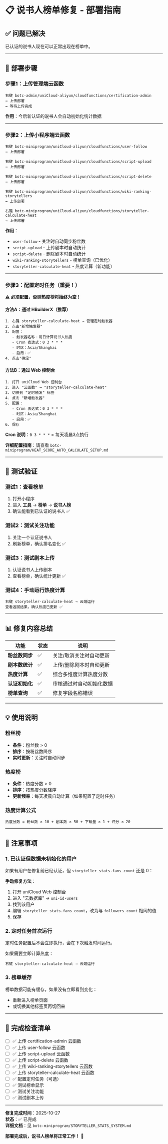 # 📋 说书人榜单修复 - 部署指南

## ✅ 问题已解决

已认证的说书人现在可以正常出现在榜单中。

---

## 🚀 部署步骤

### 步骤1：上传管理端云函数

```
右键 botc-admin/uniCloud-aliyun/cloudfunctions/certification-admin
→ 上传部署
→ 等待上传完成
```

**作用**：今后新认证的说书人会自动初始化统计数据

---

### 步骤2：上传小程序端云函数

```
右键 botc-miniprogram/uniCloud-aliyun/cloudfunctions/user-follow
→ 上传部署

右键 botc-miniprogram/uniCloud-aliyun/cloudfunctions/script-upload
→ 上传部署

右键 botc-miniprogram/uniCloud-aliyun/cloudfunctions/script-delete
→ 上传部署

右键 botc-miniprogram/uniCloud-aliyun/cloudfunctions/wiki-ranking-storytellers
→ 上传部署

右键 botc-miniprogram/uniCloud-aliyun/cloudfunctions/storyteller-calculate-heat
→ 上传部署
```

**作用**：
- `user-follow` - 关注时自动同步粉丝数
- `script-upload` - 上传剧本时自动统计
- `script-delete` - 删除剧本时自动统计
- `wiki-ranking-storytellers` - 榜单查询（已优化）
- `storyteller-calculate-heat` - 热度计算（新功能）

---

### 步骤3：配置定时任务（重要！）

**⚠️ 必须配置，否则热度榜将始终为空！**

#### 方法A：通过 HBuilderX（推荐）

```
1. 右键 storyteller-calculate-heat → 管理定时触发器
2. 点击"新增触发器"
3. 配置：
   - 触发器名称：每日计算说书人热度
   - Cron 表达式：0 3 * * *
   - 时区：Asia/Shanghai
   - 启用：✅
4. 点击"确定"
```

#### 方法B：通过 Web 控制台

```
1. 打开 uniCloud Web 控制台
2. 进入 "云函数" → "storyteller-calculate-heat"
3. 切换到 "定时触发" 标签
4. 点击 "新增触发器"
5. 配置：
   - Cron 表达式：0 3 * * *
   - 时区：Asia/Shanghai
   - 启用：✅
6. 保存
```

**Cron 说明**：`0 3 * * *` = 每天凌晨3点执行

**详细配置指南**：请查看 `botc-miniprogram/HEAT_SCORE_AUTO_CALCULATE_SETUP.md`

---

## 🧪 测试验证

### 测试1：查看榜单

1. 打开小程序
2. 进入 **工具** → **榜单** → **说书人榜**
3. 确认能看到已认证的说书人 ✅

### 测试2：测试关注功能

1. 关注一个认证说书人
2. 刷新榜单，确认排名变化 ✅

### 测试3：测试剧本上传

1. 认证说书人上传剧本
2. 查看榜单，确认统计更新 ✅

### 测试4：手动运行热度计算

```
右键 storyteller-calculate-heat → 云端运行
查看返回结果，确认热度已更新 ✅
```

---

## 📊 修复内容总结

| 功能 | 状态 | 说明 |
|------|------|------|
| **粉丝数同步** | ✅ | 关注/取消关注时自动更新 |
| **剧本数统计** | ✅ | 上传/删除剧本时自动更新 |
| **热度计算** | ✅ | 综合多维度计算热度分数 |
| **认证初始化** | ✅ | 审核通过时自动初始化数据 |
| **榜单查询** | ✅ | 修复字段名称错误 |

---

## 💡 使用说明

### 粉丝榜

- **条件**：粉丝数 > 0
- **排序**：按粉丝数降序
- **实时更新**：关注时自动同步

### 热度榜

- **条件**：热度分数 > 0
- **排序**：按热度分数降序
- **更新频率**：每天凌晨自动计算（如果配置了定时任务）

### 热度计算公式

```
热度分数 = 粉丝数 × 10 + 剧本数 × 50 + 下载量 × 1 + 评分 × 20
```

---

## 📝 注意事项

### 1. 已认证但数据未初始化的用户

如果有用户在修复前已经认证，但 `storyteller_stats.fans_count` 还是 0：

**手动修复方法**：
1. 打开 uniCloud Web 控制台
2. 进入 "云数据库" → `uni-id-users`
3. 找到该用户
4. 编辑 `storyteller_stats.fans_count`，改为与 `followers_count` 相同的值
5. 保存

### 2. 定时任务首次运行

定时任务配置后不会立即执行，会在下次触发时间运行。

如果需要立即计算热度：
```
右键 storyteller-calculate-heat → 云端运行
```

### 3. 榜单缓存

榜单数据可能有缓存，如果没有立即看到变化：
- 重新进入榜单页面
- 或切换其他标签页再切回来

---

## 🎯 完成检查清单

- [ ] ✅ 上传 certification-admin 云函数
- [ ] ✅ 上传 user-follow 云函数
- [ ] ✅ 上传 script-upload 云函数
- [ ] ✅ 上传 script-delete 云函数
- [ ] ✅ 上传 wiki-ranking-storytellers 云函数
- [ ] ✅ 上传 storyteller-calculate-heat 云函数
- [ ] ✅ 配置定时任务（可选）
- [ ] ✅ 测试榜单显示
- [ ] ✅ 测试关注功能
- [ ] ✅ 测试剧本上传

---

**修复完成时间**：2025-10-27  
**状态**：✅ 已完成  
**详细文档**：见 `botc-miniprogram/STORYTELLER_STATS_SYSTEM.md`

**部署完成后，说书人榜单将正常工作！** 🎉
